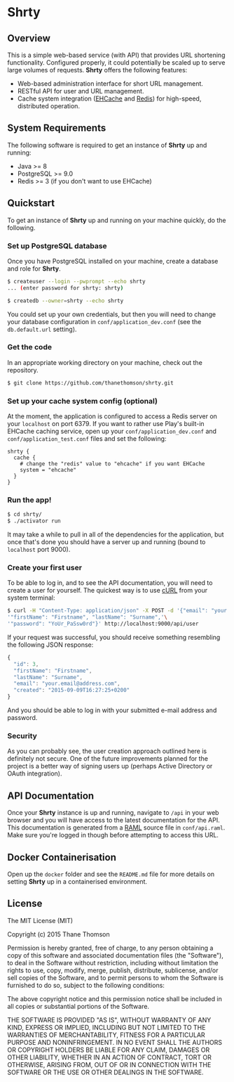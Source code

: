 # Shrty

## Overview
This is a simple web-based service (with API) that provides URL shortening functionality.
Configured properly, it could potentially be scaled up to serve large volumes of requests.
**Shrty** offers the following features:

* Web-based administration interface for short URL management.
* RESTful API for user and URL management.
* Cache system integration ([EHCache](http://ehcache.org/) and [Redis](http://redis.io/))
for high-speed, distributed operation.


## System Requirements
The following software is required to get an instance of **Shrty** up and running:

* Java >= 8
* PostgreSQL >= 9.0
* Redis >= 3 (if you don't want to use EHCache)


## Quickstart
To get an instance of **Shrty** up and running on your machine quickly, do the following.

### Set up PostgreSQL database
Once you have PostgreSQL installed on your machine, create a database and role for **Shrty**.

```bash
$ createuser --login --pwprompt --echo shrty
... (enter password for shrty: shrty)

$ createdb --owner=shrty --echo shrty
```

You could set up your own credentials, but then you will need to change your database
configuration in `conf/application_dev.conf` (see the `db.default.url` setting).

### Get the code
In an appropriate working directory on your machine, check out the repository.

```bash
$ git clone https://github.com/thanethomson/shrty.git
```

### Set up your cache system config (optional)
At the moment, the application is configured to access a Redis server on your
`localhost` on port 6379. If you want to rather use Play's built-in EHCache
caching service, open up your `conf/application_dev.conf` and
`conf/application_test.conf` files and set the following:

```
shrty {
  cache {
    # change the "redis" value to "ehcache" if you want EHCache
    system = "ehcache"
  }
}
```

### Run the app!
```bash
$ cd shrty/
$ ./activator run
```

It may take a while to pull in all of the dependencies for the application, but once
that's done you should have a server up and running (bound to `localhost` port 9000).

### Create your first user
To be able to log in, and to see the API documentation, you will need to create
a user for yourself. The quickest way is to use [cURL](http://curl.haxx.se/)
from your system terminal:

```bash
$ curl -H "Content-Type: application/json" -X POST -d '{"email": "your.email@address.com",'\
'"firstName": "Firstname", "lastName": "Surname",'\
'"password": "YoUr_PaSsw0rd"}' http://localhost:9000/api/user 
```

If your request was successful, you should receive something resembling the
following JSON response:

```javascript
{
  "id": 3,
  "firstName": "Firstname",
  "lastName": "Surname",
  "email": "your.email@address.com",
  "created": "2015-09-09T16:27:25+0200"
}
```

And you should be able to log in with your submitted e-mail address and password.

### Security
As you can probably see, the user creation approach outlined here is definitely
not secure. One of the future improvements planned for the project is a better
way of signing users up (perhaps Active Directory or OAuth integration).


## API Documentation
Once your **Shrty** instance is up and running, navigate to `/api` in your web
browser and you will have access to the latest documentation for the API. This
documentation is generated from a [RAML](http://raml.org/) source file in
`conf/api.raml`. Make sure you're logged in though before attempting to access
this URL.


## Docker Containerisation
Open up the `docker` folder and see the `README.md` file for more details on
setting **Shrty** up in a containerised environment.


## License
The MIT License (MIT)

Copyright (c) 2015 Thane Thomson

Permission is hereby granted, free of charge, to any person obtaining a copy
of this software and associated documentation files (the "Software"), to deal
in the Software without restriction, including without limitation the rights
to use, copy, modify, merge, publish, distribute, sublicense, and/or sell
copies of the Software, and to permit persons to whom the Software is
furnished to do so, subject to the following conditions:

The above copyright notice and this permission notice shall be included in all
copies or substantial portions of the Software.

THE SOFTWARE IS PROVIDED "AS IS", WITHOUT WARRANTY OF ANY KIND, EXPRESS OR
IMPLIED, INCLUDING BUT NOT LIMITED TO THE WARRANTIES OF MERCHANTABILITY,
FITNESS FOR A PARTICULAR PURPOSE AND NONINFRINGEMENT. IN NO EVENT SHALL THE
AUTHORS OR COPYRIGHT HOLDERS BE LIABLE FOR ANY CLAIM, DAMAGES OR OTHER
LIABILITY, WHETHER IN AN ACTION OF CONTRACT, TORT OR OTHERWISE, ARISING FROM,
OUT OF OR IN CONNECTION WITH THE SOFTWARE OR THE USE OR OTHER DEALINGS IN THE
SOFTWARE.